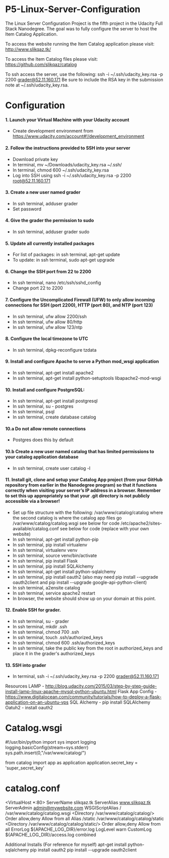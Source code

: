 # P5-Linux-Server-Configuration

The Linux Server Configuration Project is the fifth project in the Udacity Full Stack Nanodegree. The goal was to fully configure the server to host the Item Catalog Application.

To access the website running the Item Catalog application please visit: http://www.slikqaz.tk/

To access the Item Catalog files please visit: https://github.com/slikqaz/catalog

To ssh access the server, use the following: ssh -i ~/.ssh/udacity_key.rsa -p 2200 grader@52.11.160.171
Be sure to include the RSA key in the submission note at ~/.ssh/udacity_key.rsa.

# Configuration
#### 1. Launch your Virtual Machine with your Udacity account
- Create development environment from https://www.udacity.com/account#!/development_environment

#### 2. Follow the instructions provided to SSH into your server
- Download private key
- In terminal, mv ~/Downloads/udacity_key.rsa ~/.ssh/
- In terminal, chmod 600 ~/.ssh/udacity_key.rsa
- Log into SSH using ssh -i ~/.ssh/udacity_key.rsa -p 2200 root@52.11.160.171

#### 3. Create a new user named grader
- In ssh terminal, adduser grader
- Set password

#### 4. Give the grader the permission to sudo
- In ssh terminal, adduser grader sudo
#### 5. Update all currently installed packages
- For list of packages: in ssh terminal, apt-get update
- To update: in ssh terminal, sudo apt-get upgrade
#### 6. Change the SSH port from 22 to 2200
- In ssh terminal, nano /etc/ssh/sshd_config
- Change port 22 to 2200
#### 7. Configure the Uncomplicated Firewall (UFW) to only allow incoming connections for SSH (port 2200), HTTP (port 80), and NTP (port 123)
- In ssh terminal, ufw allow 2200/ssh
- In ssh terminal, ufw allow 80/http
- In ssh terminal, ufw allow 123/ntp
#### 8. Configure the local timezone to UTC
- In ssh terminal, dpkg-reconfigure tzdata
#### 9. Install and configure Apache to serve a Python mod_wsgi application
- In ssh terminal, apt-get install apache2
- In ssh terminal, apt-get install python-setuptools libapache2-mod-wsgi
#### 10. Install and configure PostgreSQL:
- In ssh terminal, apt-get install postgresql
- In ssh terminal, su - postgres
- In ssh terminal, psql
- In ssh terminal, create database catalog
#### 10.a Do not allow remote connections
- Postgres does this by default
#### 10.b Create a new user named catalog that has limited permissions to your catalog application database
- In ssh terminal, create user catalog -l
#### 11. Install git, clone and setup your Catalog App project (from your GitHub repository from earlier in the Nanodegree program) so that it functions correctly when visiting your server’s IP address in a browser. Remember to set this up appropriately so that your .git directory is not publicly accessible via a browser!
- Set up file structure with the following:
  /var/www/catalog/catalog where the second catalog is where the catalog app files go
  /var/www/catalog/catalog.wsgi see below for code
  /etc/apache2/sites-available/catalog.conf see below for code (replace with your own website)
- In ssh terminal, apt-get install python-pip
- In ssh terminal, pip install virtualenv 
- In ssh terminal, virtualenv venv
- In ssh terminal, source venv/bin/activate 
- In ssh terminal, pip install Flask
- In ssh terminal, pip install SQLAlchemy
- In ssh terminal, apt-get install python-sqlalchemy
- In ssh terminal, pip install oauth2 (also may need pip install --upgrade oauth2client and pip install --upgrade google-api-python-client)
- In ssh terminal, a2ensite catalog
- In ssh terminal, service apache2 restart
- In browser, the website should show up on your domain at this point.
#### 12. Enable SSH for grader.
- In ssh terminal, su - grader
- In ssh terminal, mkdir .ssh
- In ssh terminal, chmod 700 .ssh
- In ssh terminal, touch .ssh/authorized_keys
- In ssh terminal, chmod 600 .ssh/authorized_keys
- In ssh terminal, take the public key from the root in authorized_keys and place it in the grader's authorized_keys
#### 13. SSH into grader
- In terminal, ssh -i ~/.ssh/udacity_key.rsa -p 2200 grader@52.11.160.171


Resources
LAMP - http://blog.udacity.com/2015/03/step-by-step-guide-install-lamp-linux-apache-mysql-python-ubuntu.html
Flask App Config - https://www.digitalocean.com/community/tutorials/how-to-deploy-a-flask-application-on-an-ubuntu-vps
SQL Alchemy - pip install SQLAlchemy
Oatuh2 - install oauth2

# Catalog.wsgi
  #!/usr/bin/python
  import sys
  import logging
  logging.basicConfig(stream=sys.stderr)
  sys.path.insert(0,"/var/www/catalog/")

  from catalog import app as application
  application.secret_key = 'super_secret_key'

# catalog.conf
  <VirtualHost *:80>
                ServerName slikqaz.tk
                ServerAlias www.slikqaz.tk
                ServerAdmin admin@mywebsite.com
                WSGIScriptAlias / /var/www/catalog/catalog.wsgi
                <Directory /var/www/catalog/catalog/>
                        Order allow,deny
                        Allow from all
                </Directory>
                Alias /static /var/www/catalog/catalog/static
                <Directory /var/www/catalog/catalog/static/>
                        Order allow,deny
                        Allow from all
                </Directory>
                ErrorLog ${APACHE_LOG_DIR}/error.log
                LogLevel warn
                CustomLog ${APACHE_LOG_DIR}/access.log combined
</VirtualHost>










Additional Installs (For reference for myself)
apt-get install python-sqlalchemy
pip install oauth2
pip install --upgrade oauth2client
